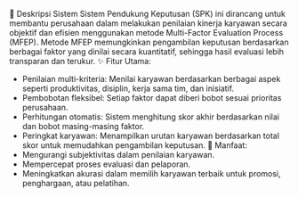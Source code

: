 🧠 Deskripsi Sistem
Sistem Pendukung Keputusan (SPK) ini dirancang untuk membantu perusahaan dalam melakukan penilaian kinerja karyawan secara objektif dan efisien menggunakan metode Multi-Factor Evaluation Process (MFEP). Metode MFEP memungkinkan pengambilan keputusan berdasarkan berbagai faktor yang dinilai secara kuantitatif, sehingga hasil evaluasi lebih transparan dan terukur.
✨ Fitur Utama:
- Penilaian multi-kriteria: Menilai karyawan berdasarkan berbagai aspek seperti produktivitas, disiplin, kerja sama tim, dan inisiatif.
- Pembobotan fleksibel: Setiap faktor dapat diberi bobot sesuai prioritas perusahaan.
- Perhitungan otomatis: Sistem menghitung skor akhir berdasarkan nilai dan bobot masing-masing faktor.
- Peringkat karyawan: Menampilkan urutan karyawan berdasarkan total skor untuk memudahkan pengambilan keputusan.
🎯 Manfaat:
- Mengurangi subjektivitas dalam penilaian karyawan.
- Mempercepat proses evaluasi dan pelaporan.
- Meningkatkan akurasi dalam memilih karyawan terbaik untuk promosi, penghargaan, atau pelatihan.

